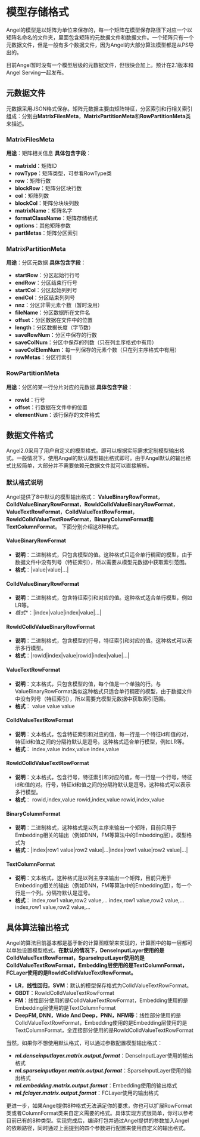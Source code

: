 # 模型存储格式
Angel的模型是以矩阵为单位来保存的，每一个矩阵在模型保存路径下对应一个以矩阵名命名的文件夹，里面包含矩阵的元数据文件和数据文件。一个矩阵只有一个元数据文件，但是一般有多个数据文件，因为Angel的大部分算法模型都是从PS导出的。

目前Angel暂时没有一个模型层级的元数据文件，但很快会加上。预计在2.1版本和Angel Serving一起发布。

## 元数据文件

元数据采用JSON格式保存。矩阵元数据主要由矩阵特征，分区索引和行相关索引组成：分别由**MatrixFilesMeta**，**MatrixPartitionMeta**和**RowPartitionMeta**类来描述。
### MatrixFilesMeta
**用途**：矩阵相关信息
**具体包含字段**：

 - **matrixId**：矩阵ID 
 - **rowType**：矩阵类型，可参看RowType类
 - **row**：矩阵行数 
 - **blockRow**：矩阵分区块行数
 - **col**：矩阵列数 
 - **blockCol**：矩阵分块块列数 
 - **matrixName**：矩阵名字 
 - **formatClassName**：矩阵存储格式
 - **options**：其他矩阵参数 
 - **partMetas**：矩阵分区索引

### MatrixPartitionMeta
**用途**：分区元数据
**具体包含字段**：
- **startRow**：分区起始行行号
- **endRow**：分区结束行行号
- **startCol**：分区起始列列号
- **endCol**：分区结束列列号
- **nnz**：分区非零元素个数（暂时没用）
- **fileName**：分区数据所在文件名
- **offset**：分区数据在文件中的位置
- **length**：分区数据长度（字节数）
- **saveRowNum**：分区中保存的行数
- **saveColNum**：分区中保存的列数（只在列主序格式中有用）
- **saveColElemNum**：每一列保存的元素个数（只在列主序格式中有用）
- **rowMetas**：分区行索引

### RowPartitionMeta
**用途**：分区的某一行分片对应的元数据
**具体包含字段**：
- **rowId**：行号
- **offset**：行数据在文件中的位置
- **elementNum**：该行保存的文件格式

## 数据文件格式
Angel2.0采用了用户自定义的模型格式。即可以根据实际需求定制模型输出格式。一般情况下，使用Angel的默认模型输出格式即可。由于Angel默认的输出格式比较简单，大部分并不需要依赖元数据文件就可以直接解析。


### 默认格式说明
Angel提供了8中默认的模型输出格式：
**ValueBinaryRowFormat**，**ColIdValueBinaryRowFormat**，**RowIdColIdValueBinaryRowFormat**，**ValueTextRowFormat**，**ColIdValueTextRowFormat**，**RowIdColIdValueTextRowFormat**，**BinaryColumnFormat和TextColumnFormat**。 下面分别介绍这8种格式。
#### ValueBinaryRowFormat
- **说明**：二进制格式，只包含模型的值。这种格式只适合单行稠密的模型，由于数据文件中没有列号（特征索引），所以需要从模型元数据中获取索引范围。
- **格式**：|value|value|...|

####  ColIdValueBinaryRowFormat
- **说明**：二进制格式，包含特征索引和对应的值。这种格式适合单行模型，例如LR等。
- *格式**：|index|value|index|value|...|

#### RowIdColIdValueBinaryRowFormat
- **说明**：二进制格式，包含模型的行号，特征索引和对应的值。这种格式可以表示多行模型。
- **格式**：|rowid|index|value|rowid|index|value|...|

#### ValueTextRowFormat
- **说明**：文本格式，只包含模型的值，每个值是一个单独的行。与ValueBinaryRowFormat类似这种格式只适合单行稠密的模型，由于数据文件中没有列号（特征索引），所以需要充模型元数据中获取索引范围。
- **格式**：
value
value
value

#### ColIdValueTextRowFormat
- **说明**：文本格式，包含特征索引和对应的值，每一行是一个特征id和值的对，特征id和值之间的分隔符默认是逗号。这种格式适合单行模型，例如LR等。
- **格式**：
index,value
index,value
index,value

#### RowIdColIdValueTextRowFormat
- **说明**：文本格式，包含行号，特征索引和对应的值，每一行是一个行号，特征id和值的对。行号，特征id和值之间的分隔符默认是逗号。这种格式可以表示多行模型。
- **格式**：
rowid,index,value
rowid,index,value
rowid,index,value

#### BinaryColumnFormat
- **说明**：二进制格式，这种格式是以列主序来输出一个矩阵，目前只用于Embedding相关的输出（例如DNN，FM等算法中的Embedding层）。模型格式为
- **格式**：|index|row1 value|row2 value|...|index|row1 value|row2 value|...|

#### TextColumnFormat
- **说明**：文本格式，这种格式是以列主序来输出一个矩阵，目前只用于Embedding相关的输出（例如DNN，FM等算法中的Embedding层），每一个行是一个列。分隔符默认是逗号。
- **格式**：
index,row1 value,row2 value,...
index,row1 value,row2 value,...
index,row1 value,row2 value,...

## 具体算法输出格式
Angel的算法目前基本都是基于新的计算图框架来实现的，计算图中的每一层都可以单独设置模型格式。**在默认的情况下，DenseInputLayer使用的是ColIdValueTextRowFormat，SparseInputLayer使用的是ColIdValueTextRowFormat，Embedding层使用的是TextColumnFormat，FCLayer使用的是RowIdColIdValueTextRowFormat。**
- **LR，线性回归，SVM**：默认的模型保存格式为ColIdValueTextRowFormat。
- **GBDT**：RowIdColIdValueTextRowFormat
- **FM**：线性部分使用的是ColIdValueTextRowFormat，Embedding使用的是Embedding层使用的是TextColumnFormat
- **DeepFM, DNN，Wide And Deep，PNN，NFM等**：线性部分使用的是ColIdValueTextRowFormat，Embedding使用的是Embedding层使用的是TextColumnFormat，全连接部分使用的是RowIdColIdValueTextRowFormat

当然，如果你不想使用默认格式，可以通过参数配置模型输出格式：
- ***ml.denseinputlayer.matrix.output.format***：DenseInputLayer使用的输出格式
- ***ml.sparseinputlayer.matrix.output.format***：SparseInputLayer使用的输出格式
- ***ml.embedding.matrix.output.format***：Embedding使用的输出格式
- ***ml.fclayer.matrix.output.format***：FCLayer使用的输出格式

更进一步，如果Angel提供8种格式无法满足你的要求，你也可以扩展RowFormat类或者ColumnFormat类来自定义需要的格式。具体实现方式很简单，你可以参考目前已有的8种类型。实现完成后，编译打包并通过Angel提供的参数加入Angel的依赖路径，同时通过上面提到的四个参数进行配置来使用自定义的输出格式。


